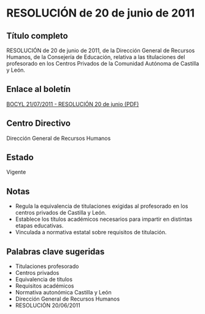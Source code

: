 # RESOLUCIÓN de 20 de junio de 2011

## Título completo
RESOLUCIÓN de 20 de junio de 2011, de la Dirección General de Recursos Humanos, de la Consejería de Educación, relativa a las titulaciones del profesorado en los Centros Privados de la Comunidad Autónoma de Castilla y León.

## Enlace al boletín
[BOCYL 21/07/2011 - RESOLUCIÓN 20 de junio (PDF)](https://bocyl.jcyl.es/boletines/2011/07/21/pdf/BOCYL-D-21072011-8.pdf)

## Centro Directivo
Dirección General de Recursos Humanos

## Estado
Vigente

## Notas
- Regula la equivalencia de titulaciones exigidas al profesorado en los centros privados de Castilla y León.
- Establece los títulos académicos necesarios para impartir en distintas etapas educativas.
- Vinculada a normativa estatal sobre requisitos de titulación.

## Palabras clave sugeridas
- Titulaciones profesorado
- Centros privados
- Equivalencia de títulos
- Requisitos académicos
- Normativa autonómica Castilla y León
- Dirección General de Recursos Humanos
- RESOLUCIÓN 20/06/2011
